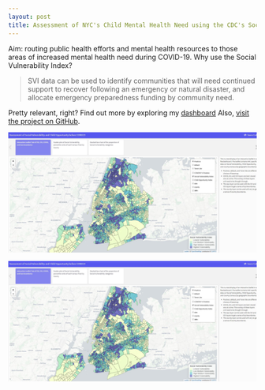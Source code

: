 ```yaml
---
layout: post
title: Assessment of NYC's Child Mental Health Need using the CDC's Social Vulnerability Index (SVI) and the Child Opportunity Index (COI) in the context of COVID19
---
```


Aim: routing public health efforts and mental health resources to those areas of increased mental health need during COVID-19. 
Why use the Social Vulnerability Index?

  > SVI data can be used to identify communities that will need continued support to recover following an emergency or natural disaster, and allocate emergency preparedness funding by community need.

Pretty relevant, right? Find out more by exploring my [dashboard](https://jensennhu.github.io/covid19_mh_need/) 
Also, [visit the project on GitHub](https://github.com/jensennhu/covid19_mh_need).

![mh_needs_svi_dash1](/_images/mh_needs_svi_dash.JPG)

![mh_needs_svi_dash2](/_images/mh_needs_svi_dash.PNG)
